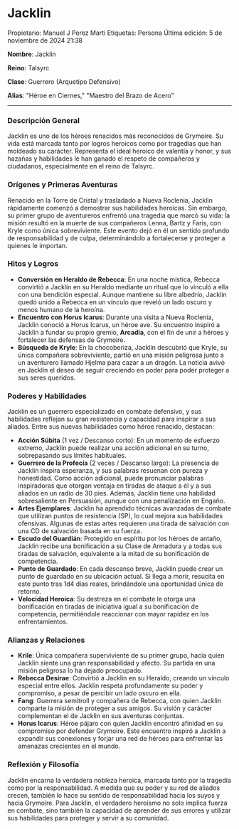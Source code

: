 # Jacklin

Propietario: Manuel J Perez Marti
Etiquetas: Persona
Última edición: 5 de noviembre de 2024 21:38

**Nombre**: Jacklin

**Reino**: Talsyrc

**Clase**: Guerrero (Arquetipo Defensivo)

**Alias**: "Héroe en Ciernes," "Maestro del Brazo de Acero"

---

### Descripción General

Jacklin es uno de los héroes renacidos más reconocidos de Grymoire. Su vida está marcada tanto por logros heroicos como por tragedias que han moldeado su carácter. Representa el ideal heroico de valentía y honor, y sus hazañas y habilidades le han ganado el respeto de compañeros y ciudadanos, especialmente en el reino de Talsyrc.

### Orígenes y Primeras Aventuras

Renacido en la Torre de Cristal y trasladado a Nueva Roclenia, Jacklin rápidamente comenzó a demostrar sus habilidades heroicas. Sin embargo, su primer grupo de aventureros enfrentó una tragedia que marcó su vida: la misión resultó en la muerte de sus compañeros Lenna, Bartz y Faris, con Kryle como única sobreviviente. Este evento dejó en él un sentido profundo de responsabilidad y de culpa, determinándolo a fortalecerse y proteger a quienes le importan.

### Hitos y Logros

- **Conversión en Heraldo de Rebecca**: En una noche mística, Rebecca convirtió a Jacklin en su Heraldo mediante un ritual que lo vinculó a ella con una bendición especial. Aunque mantiene su libre albedrío, Jacklin quedó unido a Rebecca en un vínculo que reveló un lado oscuro y menos humano de la heroína.
- **Encuentro con Horus Icarus**: Durante una visita a Nueva Roclenia, Jacklin conoció a Horus Icarus, un héroe ave. Su encuentro inspiró a Jacklin a fundar su propio gremio, **Arcadia**, con el fin de unir a héroes y fortalecer las defensas de Grymoire.
- **Búsqueda de Kryle**: En la chocoberiza, Jacklin descubrió que Kryle, su única compañera sobreviviente, partió en una misión peligrosa junto a un aventurero llamado Hjelma para cazar a un dragón. La noticia avivó en Jacklin el deseo de seguir creciendo en poder para poder proteger a sus seres queridos.

### Poderes y Habilidades

Jacklin es un guerrero especializado en combate defensivo, y sus habilidades reflejan su gran resistencia y capacidad para inspirar a sus aliados. Entre sus nuevas habilidades como héroe renacido, destacan:

- **Acción Súbita** (1 vez / Descanso corto): En un momento de esfuerzo extremo, Jacklin puede realizar una acción adicional en su turno, sobrepasando sus límites habituales.
- **Guerrero de la Profecía** (2 veces / Descanso largo): La presencia de Jacklin inspira esperanza, y sus palabras resuenan con pureza y honestidad. Como acción adicional, puede pronunciar palabras inspiradoras que otorgan ventaja en tiradas de ataque a él y a sus aliados en un radio de 30 pies. Además, Jacklin tiene una habilidad sobresaliente en Persuasión, aunque con una penalización en Engaño.
- **Artes Ejemplares**: Jacklin ha aprendido técnicas avanzadas de combate que utilizan puntos de resistencia (SP), lo cual mejora sus habilidades ofensivas. Algunas de estas artes requieren una tirada de salvación con una CD de salvación basada en su fuerza.
- **Escudo del Guardián**: Protegido en espíritu por los héroes de antaño, Jacklin recibe una bonificación a su Clase de Armadura y a todas sus tiradas de salvación, equivalente a la mitad de su bonificación de competencia.
- **Punto de Guardado**: En cada descanso breve, Jacklin puede crear un punto de guardado en su ubicación actual. Si llega a morir, resucita en este punto tras 1d4 días reales, brindándole una oportunidad única de retorno.
- **Velocidad Heroica**: Su destreza en el combate le otorga una bonificación en tiradas de iniciativa igual a su bonificación de competencia, permitiéndole reaccionar con mayor rapidez en los enfrentamientos.

### Alianzas y Relaciones

- **Krile**: Única compañera superviviente de su primer grupo, hacia quien Jacklin siente una gran responsabilidad y afecto. Su partida en una misión peligrosa lo ha dejado preocupado.
- **Rebecca Desirae**: Convirtió a Jacklin en su Heraldo, creando un vínculo especial entre ellos. Jacklin respeta profundamente su poder y compromiso, a pesar de percibir un lado oscuro en ella.
- **Fang**: Guerrera semitroll y compañera de Rebecca, con quien Jacklin comparte la misión de proteger a sus amigos. Su visión y carácter complementan el de Jacklin en sus aventuras conjuntas.
- **Horus Icarus**: Héroe pájaro con quien Jacklin encontró afinidad en su compromiso por defender Grymoire. Este encuentro inspiró a Jacklin a expandir sus conexiones y forjar una red de héroes para enfrentar las amenazas crecientes en el mundo.

### Reflexión y Filosofía

Jacklin encarna la verdadera nobleza heroica, marcada tanto por la tragedia como por la responsabilidad. A medida que su poder y su red de aliados crecen, también lo hace su sentido de responsabilidad hacia los suyos y hacia Grymoire. Para Jacklin, el verdadero heroísmo no solo implica fuerza en combate, sino también la capacidad de aprender de sus errores y utilizar sus habilidades para proteger y servir a su comunidad.